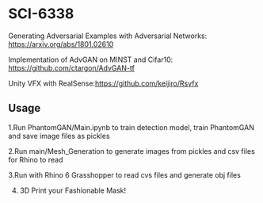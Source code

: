 # SCI-6338

Generating Adversarial Examples with Adversarial Networks: https://arxiv.org/abs/1801.02610

Implementation of AdvGAN on MINST and Cifar10: https://github.com/ctargon/AdvGAN-tf

Unity VFX with RealSense:https://github.com/keijiro/Rsvfx

## Usage
1.Run PhantomGAN/Main.ipynb to train detection model, train PhantomGAN and save image files as pickles

2.Run main/Mesh_Generation to generate images from pickles and csv files for Rhino to read

3.Run with Rhino 6 Grasshopper to read cvs files and generate obj files

4. 3D Print your Fashionable Mask!
